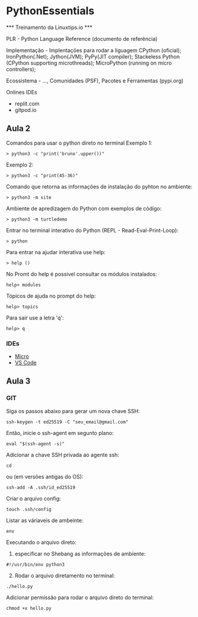 # PythonEssentials

*** Treinamento da Linuxtips.io ***


PLR - Python Language Reference
    (documento de referência)

Implementação -  Implentações para rodar a liguagem
    CPython (oficial); 
    IronPython(.Net); 
    Jython(JVM);
    PyPy(JIT compiler); 
    Stackeless Python (CPython supporting microthreads);
    MicroPython (running on micro controllers);

Ecossistema - ..., Comunidades (PSF), Pacotes e Ferramentas (pypi.org)

Onlines IDEs

* replit.com
* gitpod.io

## Aula 2
 
 Comandos para usar o python direto no terminal
 Exemplo 1:
```
> python3 -c "print('bruno'.upper())"

```
Exemplo 2:
```
> python3 -c "print(45-36)"
```

Comando que retorna as informações de instalação do pyhton no ambiente:
```
> python3 -m site
```

Ambiente de apredizagem do Python com exemplos de código:
```
> python3 -m turtledemo
```

Entrar no terminal interativo do Python (REPL - Read-Eval-Print-Loop):
```
> python
```

Para entrar na ajudar interativa use help:

```
> help ()
```

No Promt do help é possivel consultar os módulos instalados:

```
help> modules
```

Tópicos de ajuda no prompt do help:
```
help> topics
```

Para sair use a letra 'q':
```
help> q
```

### IDEs

*  [Micro](https://micro-editor.github.io)
* [VS Code](https://code.visualstudio.com)

## Aula 3

### GIT

Siga os passos abaixo para gerar um nova chave SSH:
```
ssh-keygen -t ed25519 -C "seu_email@gmail.com"
```

Então, inicie o ssh-agent em segunto plano:
```
eval "$(ssh-agent -s)"
```

Adicionar a chave SSH privada ao agente ssh:
```
cd 
```
 ou (em versões antigas do OS):
```
ssh-add -A .ssh/id_ed25519
```
Criar o arquivo config:
```
touch .ssh/config
```
Listar as váriaveis de ambeinte:
```
env
```
Executando o arquivo direto:

1. especificar no Shebang as informações de ambiente:
```
#!/usr/bin/env python3
```
2. Rodar o arquivo diretamento no terminal:
```
./hello.py
```
Adicionar permissão para rodar o arquivo direto do terminal:
```
chmod +x hello.py
```
